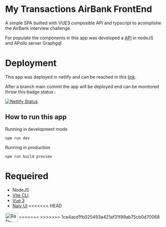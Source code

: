# My Transactions AirBank FrontEnd 

A simple SPA builted with VUE3 composible API and typscript to acomplishe the AirBank interview challenge.

For populate the components in this app was developed a [API](https://api-airbank-transactions.herokuapp.com/api/v1) in nodeJS and APollo server Graphgql  

# Deployment
This app was deployed in netlify and can be reached in this [link](https://adorable-banoffee-62308c.netlify.app/).

After a branch main commit the app will be deployed end can be monitored throw this badge status : 

[![Netlify Status](https://api.netlify.com/api/v1/badges/ba9aed8f-c553-4686-9249-8418e3976c87/deploy-status)](https://app.netlify.com/sites/adorable-banoffee-62308c/deploys)
## How to run this app

Running in development mode
```
npm run dev
```

Running in production

```
npm run build preview
```

# Requeired 

- NodeJS
- [Vite CLI](https://vitejs.dev/)
- [Vue 3](https://vuejs.org/guide/typescript/overview.html)
- [Naiv UI](https://www.naiveui.com/en-US/dark)
<<<<<<< HEAD

 <img align="center" alt="Rafa-CSS" height="30" width="40" src="https://img.shields.io/badge/Vue.js-35495E?style=for-the-badge&logo=vue.js&logoColor=4FC08D">
=======
>>>>>>> 1ce4acd1fb025493a421af31f99ab75cb0d70068
